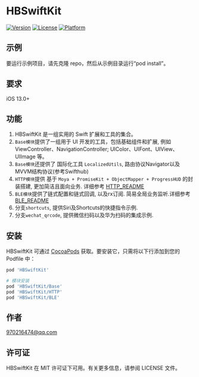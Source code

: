 # HBSwiftKit

[![Version](https://img.shields.io/cocoapods/v/HBSwiftKit.svg?style=flat)](https://cocoapods.org/pods/HBSwiftKit)
[![License](https://img.shields.io/cocoapods/l/HBSwiftKit.svg?style=flat)](https://cocoapods.org/pods/HBSwiftKit)
[![Platform](https://img.shields.io/cocoapods/p/HBSwiftKit.svg?style=flat)](https://cocoapods.org/pods/HBSwiftKit)

## 示例

要运行示例项目，请先克隆 repo，然后从示例目录运行“pod install”。

## 要求

iOS 13.0+

## 功能

1. HBSwiftKit 是一组实用的 Swift 扩展和工具的集合。
2. `Base模块`提供了一组用于 UI 开发的工具，包括基础组件和扩展, 例如 ViewController、NavigationController; UIColor、UIFont、UIView、UIImage 等。
3. `Base模块`还提供了 国际化工具 `LocalizedUtils`, 路由协议Navigator以及MVVM结构协议(参考Swifthub)
4. `HTTP模块`提供 基于 `Moya + PromiseKit + ObjectMapper + ProgressHUD` 的封装搭建, 更加简洁且面向业务. 详细参考 [HTTP_README](./HBSwiftKit/HTTP/Core/HTTP_README.md)
5. `BLE模块`提供了链式配置和链式回调, 以及rx订阅. 简易全局业务监听.详细参考 [BLE_README](./HBSwiftKit/BLE/BLE_README.md)
6. 分支`shortcuts`, 提供Siri及Shortcuts的快捷指令示例.
7. 分支`wechat_qrcode`, 提供微信扫码以及华为扫码的集成示例.

## 安装

HBSwiftKit 可通过 [CocoaPods](https://cocoapods.org) 获取。要安装它，只需将以下行添加到您的 Podfile 中：

```ruby
pod 'HBSwiftKit'

# 模块安装
pod 'HBSwiftKit/Base'
pod 'HBSwiftKit/HTTP'
pod 'HBSwiftKit/BLE'
```

## 作者

970216474@qq.com

## 许可证

HBSwiftKit 在 MIT 许可证下可用。有关更多信息，请参阅 LICENSE 文件。